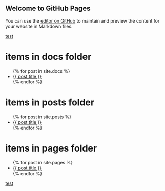 ## Welcome to GitHub Pages

You can use the [editor on GitHub](https://github.com/magnesj/resinsight-system-doc/edit/master/README.md) to maintain and preview the content for your website in Markdown files.

[test](test)

# items in docs folder
<ul>
  {% for post in site.docs %}
    <li>
      <a href="{{ post.url }}">{{ post.title }}</a>
    </li>
  {% endfor %}
</ul>

# items in posts folder
<ul>
  {% for post in site.posts %}
    <li>
      <a href="{{ post.url }}">{{ post.title }}</a>
    </li>
  {% endfor %}
</ul>


# items in pages folder
<ul>
  {% for post in site.pages %}
    <li>
      <a href="{{ post.url }}">{{ post.title }}</a>
    </li>
  {% endfor %}
</ul>

[test](test)

